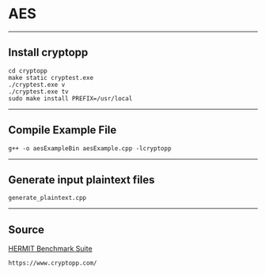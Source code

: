 # AES

------------------------------
Install cryptopp
------------------------------

	cd cryptopp
	make static cryptest.exe
	./cryptest.exe v
	./cryptest.exe tv
	sudo make install PREFIX=/usr/local

------------------------------
Compile Example File
------------------------------

	g++ -o aesExampleBin aesExample.cpp -lcryptopp

------------------------------
Generate input plaintext files
------------------------------

	generate_plaintext.cpp

------------------------------
Source
------------------------------
[HERMIT Benchmark Suite](https://github.com/ankurlimaye/HERMIT-BenchmarkSuite)

	https://www.cryptopp.com/
